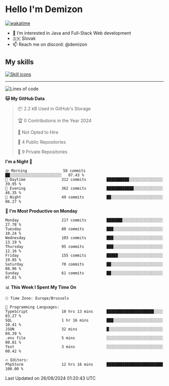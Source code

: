 # Hello I'm Demizon
[![wakatime](https://wakatime.com/badge/user/6ad1949f-d6d7-44f9-9eee-c35e54cc499b.svg)](https://wakatime.com/@6ad1949f-d6d7-44f9-9eee-c35e54cc499b)
- 👀 I’m interested in Java and Full-Stack Web development
- 🇸🇰 Slovak
- 📫 Reach me on discord: @demizon

## My skills
[![Skill icons](https://skillicons.dev/icons?i=java,js,ts,html,css,react,nextjs,tailwind,supabase,py,git,docker,linux,mysql,postgres,mongo&theme=dark)](https://github.com/Demizon3433)

---

<!--START_SECTION:waka-->
![Lines of code](https://img.shields.io/badge/From%20Hello%20World%20I%27ve%20Written-217.9%20thousand%20lines%20of%20code-blue)

**🐱 My GitHub Data** 

> 📦 2.2 kB Used in GitHub's Storage 
 > 
> 🏆 0 Contributions in the Year 2024
 > 
> 🚫 Not Opted to Hire
 > 
> 📜 4 Public Repositories 
 > 
> 🔑 9 Private Repositories 
 > 
**I'm a Night 🦉** 

```text
🌞 Morning                58 commits          ██░░░░░░░░░░░░░░░░░░░░░░░   07.43 % 
🌆 Daytime                312 commits         ██████████░░░░░░░░░░░░░░░   39.95 % 
🌃 Evening                362 commits         ████████████░░░░░░░░░░░░░   46.35 % 
🌙 Night                  49 commits          ██░░░░░░░░░░░░░░░░░░░░░░░   06.27 % 
```
📅 **I'm Most Productive on Monday** 

```text
Monday                   217 commits         ███████░░░░░░░░░░░░░░░░░░   27.78 % 
Tuesday                  80 commits          ███░░░░░░░░░░░░░░░░░░░░░░   10.24 % 
Wednesday                103 commits         ███░░░░░░░░░░░░░░░░░░░░░░   13.19 % 
Thursday                 95 commits          ███░░░░░░░░░░░░░░░░░░░░░░   12.16 % 
Friday                   155 commits         █████░░░░░░░░░░░░░░░░░░░░   19.85 % 
Saturday                 70 commits          ██░░░░░░░░░░░░░░░░░░░░░░░   08.96 % 
Sunday                   61 commits          ██░░░░░░░░░░░░░░░░░░░░░░░   07.81 % 
```


📊 **This Week I Spent My Time On** 

```text
🕑︎ Time Zone: Europe/Brussels

💬 Programming Languages: 
TypeScript               10 hrs 13 mins      █████████████████████░░░░   83.27 % 
SQL                      1 hr 16 mins        ███░░░░░░░░░░░░░░░░░░░░░░   10.41 % 
JSON                     32 mins             █░░░░░░░░░░░░░░░░░░░░░░░░   04.39 % 
.env file                5 mins              ░░░░░░░░░░░░░░░░░░░░░░░░░   00.81 % 
Text                     3 mins              ░░░░░░░░░░░░░░░░░░░░░░░░░   00.42 % 

🔥 Editors: 
PhpStorm                 12 hrs 16 mins      █████████████████████████   100.00 % 
```


 Last Updated on 26/08/2024 01:20:43 UTC
<!--END_SECTION:waka-->
